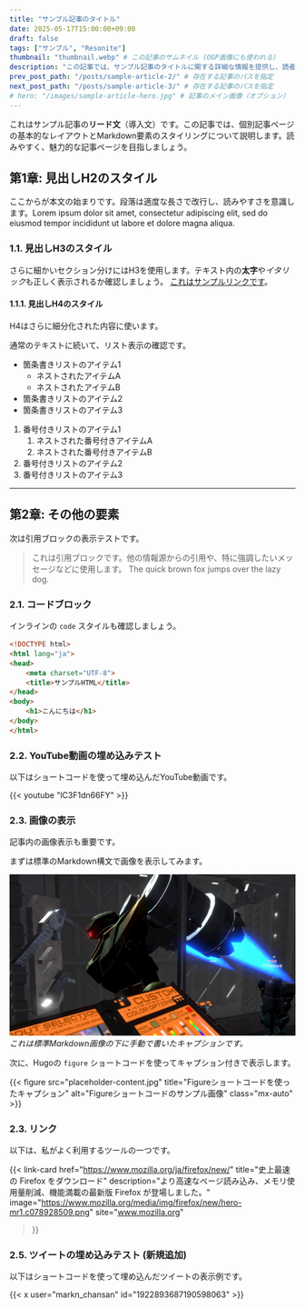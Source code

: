 ```yaml
---
title: "サンプル記事のタイトル"
date: 2025-05-17T15:00:00+09:00
draft: false
tags: ["サンプル", "Resonite"]
thumbnail: "thumbnail.webp" # この記事のサムネイル (OGP画像にも使われる)
description: "この記事では、サンプル記事のタイトルに関する詳細な情報を提供し、読者に有益な洞察を与えます。" # この記事固有のdescription
prev_post_path: "/posts/sample-article-2/" # 存在する記事のパスを指定
next_post_path: "/posts/sample-article-3/" # 存在する記事のパスを指定
# hero: "/images/sample-article-hero.jpg" # 記事のメイン画像（オプション）
---
```


これはサンプル記事の**リード文**（導入文）です。この記事では、個別記事ページの基本的なレイアウトとMarkdown要素のスタイリングについて説明します。読みやすく、魅力的な記事ページを目指しましょう。

## 第1章: 見出しH2のスタイル

ここからが本文の始まりです。段落は適度な長さで改行し、読みやすさを意識します。Lorem ipsum dolor sit amet, consectetur adipiscing elit, sed do eiusmod tempor incididunt ut labore et dolore magna aliqua.

### 1.1. 見出しH3のスタイル

さらに細かいセクション分けにはH3を使用します。テキスト内の**太字**や*イタリック*も正しく表示されるか確認しましょう。 [これはサンプルリンクです](https://example.com)。

#### 1.1.1. 見出しH4のスタイル

H4はさらに細分化された内容に使います。

通常のテキストに続いて、リスト表示の確認です。

* 箇条書きリストのアイテム1
    * ネストされたアイテムA
    * ネストされたアイテムB
* 箇条書きリストのアイテム2
* 箇条書きリストのアイテム3

1.  番号付きリストのアイテム1
    1.  ネストされた番号付きアイテムA
    2.  ネストされた番号付きアイテムB
2.  番号付きリストのアイテム2
3.  番号付きリストのアイテム3

---

## 第2章: その他の要素

次は引用ブロックの表示テストです。

> これは引用ブロックです。他の情報源からの引用や、特に強調したいメッセージなどに使用します。
> The quick brown fox jumps over the lazy dog.


### 2.1. コードブロック

インラインの `code` スタイルも確認しましょう。

```html
<!DOCTYPE html>
<html lang="ja">
<head>
    <meta charset="UTF-8">
    <title>サンプルHTML</title>
</head>
<body>
    <h1>こんにちは</h1>
</body>
</html>
```

### 2.2. YouTube動画の埋め込みテスト

以下はショートコードを使って埋め込んだYouTube動画です。

{{< youtube "lC3F1dn66FY" >}}

### 2.3. 画像の表示

記事内の画像表示も重要です。

まずは標準のMarkdown構文で画像を表示してみます。

![標準Markdownでのサンプル画像](placeholder-content.jpg "Markdown画像タイトル")
*これは標準Markdown画像の下に手動で書いたキャプションです。*

次に、Hugoの `figure` ショートコードを使ってキャプション付きで表示します。

{{< figure src="placeholder-content.jpg" title="Figureショートコードを使ったキャプション" alt="Figureショートコードのサンプル画像" class="mx-auto" >}}

### 2.3. リンク

以下は、私がよく利用するツールの一つです。

{{< link-card
    href="https://www.mozilla.org/ja/firefox/new/"
    title="史上最速の Firefox をダウンロード"
    description="より高速なページ読み込み、メモリ使用量削減、機能満載の最新版 Firefox が登場しました。"
    image="https://www.mozilla.org/media/img/firefox/new/hero-mr1.c078928509.png"
    site="www.mozilla.org"
>}}

### 2.5. ツイートの埋め込みテスト (新規追加)

以下はショートコードを使って埋め込んだツイートの表示例です。

{{< x user="markn_chansan" id="1922893687190598063" >}}
